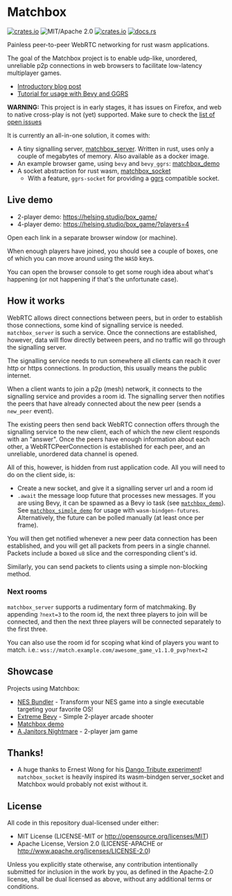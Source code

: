 # Matchbox

[![crates.io](https://img.shields.io/crates/v/matchbox_socket.svg)](https://crates.io/crates/matchbox_socket)
![MIT/Apache 2.0](https://img.shields.io/badge/license-MIT%2FApache-blue.svg)
[![crates.io](https://img.shields.io/crates/d/matchbox_socket.svg)](https://crates.io/crates/matchbox_socket)
[![docs.rs](https://img.shields.io/docsrs/matchbox_socket)](https://docs.rs/matchbox_socket)

Painless peer-to-peer WebRTC networking for rust wasm applications.

The goal of the Matchbox project is to enable udp-like, unordered, unreliable
p2p connections in web browsers to facilitate low-latency multiplayer games.

- [Introductory blog post](https://johanhelsing.studio/posts/introducing-matchbox)
- [Tutorial for usage with Bevy and GGRS](https://johanhelsing.studio/posts/extreme-bevy)

**WARNING:** This project is in early stages, it has issues on Firefox, and web
to native cross-play is not (yet) supported. Make sure to check the [list of
open issues](https://github.com/johanhelsing/matchbox/issues)

It is currently an all-in-one solution, it comes with:

- A tiny signalling server, [matchbox_server](https://github.com/johanhelsing/matchbox/tree/main/matchbox_server). Written in
rust, uses only a couple of megabytes of memory. Also available as a docker image.
- An example browser game, using `bevy` and `bevy_ggrs`:
[matchbox_demo](https://github.com/johanhelsing/matchbox/tree/main/matchbox_demo)
- A socket abstraction for rust wasm, [matchbox_socket](https://github.com/johanhelsing/matchbox/tree/main/matchbox_socket)
  - With a feature, `ggrs-socket` for providing a
  [ggrs](https://github.com/gschup/ggrs) compatible socket.

## Live demo

- 2-player demo: <https://helsing.studio/box_game/>
- 4-player demo: <https://helsing.studio/box_game/?players=4>

Open each link in a separate browser window (or machine).

When enough players have joined, you should see a couple of boxes, one of which
you can move around using the `WASD` keys.

You can open the browser console to get some rough idea about what's happening
(or not happening if that's the unfortunate case).

## How it works

WebRTC allows direct connections between peers, but in order to establish
those connections, some kind of signalling service is needed.
`matchbox_server` is such a service. Once the connections are established,
however, data will flow directly between peers, and no traffic will go through
the signalling server.

The signalling service needs to run somewhere all clients can reach it over
http or https connections. In production, this usually means the public
internet.

When a client wants to join a p2p (mesh) network, it connects to the signalling
service and provides a room id. The signalling server then notifies the peers
that have already connected about the new peer (sends a `new_peer` event).

The existing peers then send back WebRTC connection offers through the
signalling service to the new client, each of which the new client responds
with an "answer". Once the peers have enough information about each other, a
WebRTCPeerConnection is established for each peer, and an unreliable, unordered
data channel is opened.

All of this, however, is hidden from rust application code. All you will need to
do on the client side, is:

- Create a new socket, and give it a signalling server url and a room id
- `.await` the message loop future that processes new messages. If you are
  using Bevy, it can be spawned as a Bevy io task (see
  [`matchbox_demo`](https://github.com/johanhelsing/matchbox/tree/main/matchbox_demo)).
  See
  [`matchbox_simple_demo`](https://github.com/johanhelsing/matchbox/tree/main/matchbox_simple_demo)
  for usage with
  `wasm-bindgen-futures`. Alternatively, the future can be polled manually (at
  least once per frame).

You will then get notified whenever a new peer data connection has been
established, and you will get all packets from peers in a single channel.
Packets include a boxed `u8` slice and the corresponding client's id.

Similarly, you can send packets to clients using a simple non-blocking method.

### Next rooms

`matchbox_server` supports a rudimentary form of matchmaking. By appending
`?next=3` to the room id, the next three players to join will be connected, and
then the next three players will be connected separately to the first three.

You can also use the room id for scoping what kind of players you want to
match. i.e.: `wss://match.example.com/awesome_game_v1.1.0_pvp?next=2`

## Showcase

Projects using Matchbox:

- [NES Bundler](https://github.com/tedsteen/nes-bundler) - Transform your NES game into a single executable targeting your favorite OS!
- [Extreme Bevy](https://helsing.studio/extreme) - Simple 2-player arcade shooter
- [Matchbox demo](https://helsing.studio/box_game/)
- [A Janitors Nightmare](https://gorktheork.itch.io/bevy-jam-1-submission) - 2-player jam game

## Thanks!

- A huge thanks to Ernest Wong for his [Dango Tribute
experiment](https://github.com/ErnWong/dango-tribute)! `matchbox_socket` is
heavily inspired its wasm-bindgen server_socket and Matchbox would probably not
exist without it.

## License

All code in this repository dual-licensed under either:

- MIT License (LICENSE-MIT or <http://opensource.org/licenses/MIT>)
- Apache License, Version 2.0 (LICENSE-APACHE or <http://www.apache.org/licenses/LICENSE-2.0>)

Unless you explicitly state otherwise, any contribution intentionally submitted
for inclusion in the work by you, as defined in the Apache-2.0 license, shall be
dual licensed as above, without any additional terms or conditions.
